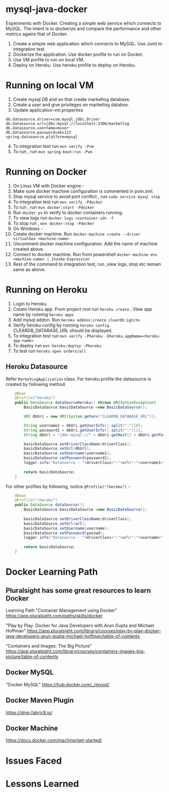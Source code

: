 # mysql-java-docker
Experiments with Docker. Creating a simple web service which connects to MySQL. The intent is to dockerize and compare the performance and other metrics agains that of Docker. 

1. Create a simple web application which connects to MySQL. Use Junit to integration test. 
2. Dockerize the application. Use docker profile to run on Docker. 
3. Use VM profile to run on local VM. 
4. Deploy on Heroku. Use heroku profile to deploy on Heroku. 

# Running on local VM
1. Create mysql DB and on that create marketlog database. 
2. Create a user and give privileges on marketlog databse. 
3. Update application-vm.properties
```
db.datasource.driver=com.mysql.jdbc.Driver
db.datasource.url=jdbc:mysql://localhost:3306/marketlog
db.datasource.username=muser
db.datasource.password=aks123
spring.datasource.platform=mysql

```
4. To integration test run `mvn verify -Pvm`
5. To run , run `mvn spring-boot:run -Pvm`

# Running on Docker
1. On Linux VM with Docker engine -
  1. Make sure docker machine configuration is commented in pom.xml.
  2. Stop mysql service to avoid port conflict , run `sudo service mysql stop` 
  3. To integration test run `mvn verify -Pdocker`
  4. To run , run `mvn docker:start -Pdocker`
  5. Run `docker ps` to verify to docker containers running. 
  6. To view logs run `docker logs <container-id> -f`
  7. To stop run , `mvn docker:stop -Pdocker`
2. On Windows -
  1. Create docker machine. Run `docker-machine create --driver virtualbox <machine-name>`
  2. Uncomment docker machine configuration. Add the name of machine created above.  
  3. Connect to docker machine. Run from powershell `docker-machine env <machine-name> | Invoke-Expression`
  4. Rest of the command to integration test, run ,view logs, stop etc remain same as above. 
  
# Running on Heroku
1. Login to Heroku. 
2. Create Heroku app. From project root run `heroku create` . View app name by running `heroku apps`
3. Add mysql addon. Run `heroku addons:create cleardb:ignite`
4. Verify heroku config by running `heroku config` . CLEARDB_DATABASE_URL should be displayed.
5. To integration test run `mvn verify -Pheroku -Dheroku.appName=<heroku-app-name>`
6. To deploy run `mvn heroku:deploy -Pheroku`
7. To test run `heroku open orders/all`

## Heroku Datasource
Refer `MarketLogApplication` class. For heroku profile the datasource is created by following method. 
```java
    @Bean
	@Profile("heroku")
	public DataSource dataSourceHeroku() throws URISyntaxException{
		BasicDataSource basicDataSource =new BasicDataSource();

		URI dbUri = new URI(System.getenv("CLEARDB_DATABASE_URL"));

	    String username1 = dbUri.getUserInfo().split(":")[0];
	    String password1 = dbUri.getUserInfo().split(":")[1];
	    String dbUrl = "jdbc:mysql://" + dbUri.getHost() + dbUri.getPath();

		basicDataSource.setDriverClassName(driverClass);
		basicDataSource.setUrl(dbUrl);
		basicDataSource.setUsername(username1);
		basicDataSource.setPassword(password1);
		logger.info("Datasource - "+driverClass+":"+url+":"+username1+":"+password1);
		
		return basicDataSource;
	}
``` 

For other profiles by following, notice `@Profile("!heroku")` -
```java
    @Bean
	@Profile("!heroku")
	public DataSource dataSource(){
		BasicDataSource basicDataSource =new BasicDataSource();
		
		basicDataSource.setDriverClassName(driverClass);
		basicDataSource.setUrl(url);
		basicDataSource.setUsername(username);
		basicDataSource.setPassword(passwd);
		logger.info("Datasource - "+driverClass+":"+url+":"+username+":"+passwd);
		
		return basicDataSource;
	}
```

# Docker Learning Path
## Pluralsight has some great resources to learn Docker 

  Learning Path "Container Management using Docker" https://app.pluralsight.com/paths/skills/docker
  
  "Play by Play: Docker for Java Developers with Arun Gupta and Michael Hoffman" https://app.pluralsight.com/library/courses/play-by-play-docker-java-developers-arun-gupta-michael-hoffman/table-of-contents
  
  "Containers and Images: The Big Picture" https://app.pluralsight.com/library/courses/containers-images-big-picture/table-of-contents
  
## Docker MySQL 
  "Docker MySQL" https://hub.docker.com/_/mysql/
  
## Docker Maven Plugin
  https://dmp.fabric8.io/
  
## Docker Machine
  https://docs.docker.com/machine/get-started/
  
# Issues Faced
# Lessons Learned
